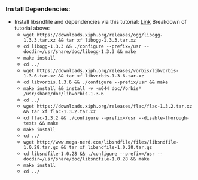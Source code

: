 ### Install Dependencies:

 - Install libsndfile and dependencies via this tutorial: [Link](http://www.linuxfromscratch.org/blfs/view/svn/multimedia/libsndfile.html)
 	Breakdown of tutorial above:
	 - `wget https://downloads.xiph.org/releases/ogg/libogg-1.3.3.tar.xz && tar xf libogg-1.3.3.tar.xz`
	 - `cd libogg-1.3.3 && ./configure --prefix=/usr --docdir=/usr/share/doc/libogg-1.3.3 && make`
	 - `make install`
	 - `cd ../`
	 - `wget https://downloads.xiph.org/releases/vorbis/libvorbis-1.3.6.tar.xz && tar xf libvorbis-1.3.6.tar.xz`
	 - `cd libvorbis.1.3.6 && ./configure --prefix/usr && make`
	 - `make install && install -v -m644 doc/Vorbis* /usr/share/doc/libvorbis-1.3.6`
	 - `cd ../`
	 - `wget https://downloads.xiph.org/releases/flac/flac-1.3.2.tar.xz && tar xf flac-1.3.2.tar.xz`
	 - `cd flac-1.3.2 && ./configure --prefix=/usr --disable-thorough-tests && make`
	 - `make install`
	 - `cd ../`
	 - `wget http://www.mega-nerd.com/libsndfile/files/libsndfile-1.0.28.tar.gz && tar xf libsndfile-1.0.28.tar.gz`
	 - `cd libsndfile-1.0.28 && ./configure --prefix=/usr --docdir=/usr/share/doc/libsndfile-1.0.28 && make`
	 - `make install`
	 - `cd ../` 
